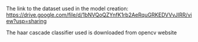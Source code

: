 The link to the dataset used in the model creation:
    https://drive.google.com/file/d/1bNVQoQZYnfK1rb2AeRquGRKEDVVvJIRR/view?usp=sharing 

The haar cascade classifier used is downloaded from opencv website
